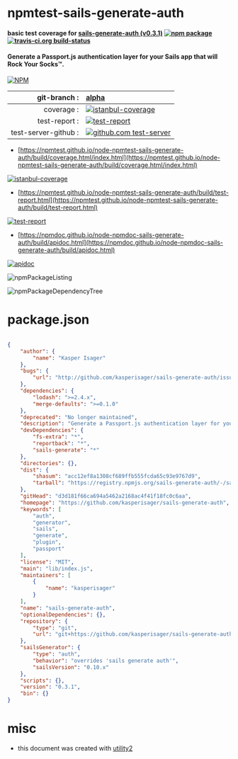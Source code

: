 # npmtest-sails-generate-auth

#### basic test coverage for  [sails-generate-auth (v0.3.1)](https://github.com/kasperisager/sails-generate-auth)  [![npm package](https://img.shields.io/npm/v/npmtest-sails-generate-auth.svg?style=flat-square)](https://www.npmjs.org/package/npmtest-sails-generate-auth) [![travis-ci.org build-status](https://api.travis-ci.org/npmtest/node-npmtest-sails-generate-auth.svg)](https://travis-ci.org/npmtest/node-npmtest-sails-generate-auth)

#### Generate a Passport.js authentication layer for your Sails app that will Rock Your Socks™.

[![NPM](https://nodei.co/npm/sails-generate-auth.png?downloads=true&downloadRank=true&stars=true)](https://www.npmjs.com/package/sails-generate-auth)

| git-branch : | [alpha](https://github.com/npmtest/node-npmtest-sails-generate-auth/tree/alpha)|
|--:|:--|
| coverage : | [![istanbul-coverage](https://npmtest.github.io/node-npmtest-sails-generate-auth/build/coverage.badge.svg)](https://npmtest.github.io/node-npmtest-sails-generate-auth/build/coverage.html/index.html)|
| test-report : | [![test-report](https://npmtest.github.io/node-npmtest-sails-generate-auth/build/test-report.badge.svg)](https://npmtest.github.io/node-npmtest-sails-generate-auth/build/test-report.html)|
| test-server-github : | [![github.com test-server](https://npmtest.github.io/node-npmtest-sails-generate-auth/GitHub-Mark-32px.png)](https://npmtest.github.io/node-npmtest-sails-generate-auth/build/app/index.html) | | build-artifacts : | [![build-artifacts](https://npmtest.github.io/node-npmtest-sails-generate-auth/glyphicons_144_folder_open.png)](https://github.com/npmtest/node-npmtest-sails-generate-auth/tree/gh-pages/build)|

- [https://npmtest.github.io/node-npmtest-sails-generate-auth/build/coverage.html/index.html](https://npmtest.github.io/node-npmtest-sails-generate-auth/build/coverage.html/index.html)

[![istanbul-coverage](https://npmtest.github.io/node-npmtest-sails-generate-auth/build/screenCapture.buildCi.browser.%252Ftmp%252Fbuild%252Fcoverage.lib.html.png)](https://npmtest.github.io/node-npmtest-sails-generate-auth/build/coverage.html/index.html)

- [https://npmtest.github.io/node-npmtest-sails-generate-auth/build/test-report.html](https://npmtest.github.io/node-npmtest-sails-generate-auth/build/test-report.html)

[![test-report](https://npmtest.github.io/node-npmtest-sails-generate-auth/build/screenCapture.buildCi.browser.%252Ftmp%252Fbuild%252Ftest-report.html.png)](https://npmtest.github.io/node-npmtest-sails-generate-auth/build/test-report.html)

- [https://npmdoc.github.io/node-npmdoc-sails-generate-auth/build/apidoc.html](https://npmdoc.github.io/node-npmdoc-sails-generate-auth/build/apidoc.html)

[![apidoc](https://npmdoc.github.io/node-npmdoc-sails-generate-auth/build/screenCapture.buildCi.browser.%252Ftmp%252Fbuild%252Fapidoc.html.png)](https://npmdoc.github.io/node-npmdoc-sails-generate-auth/build/apidoc.html)

![npmPackageListing](https://npmtest.github.io/node-npmtest-sails-generate-auth/build/screenCapture.npmPackageListing.svg)

![npmPackageDependencyTree](https://npmtest.github.io/node-npmtest-sails-generate-auth/build/screenCapture.npmPackageDependencyTree.svg)



# package.json

```json

{
    "author": {
        "name": "Kasper Isager"
    },
    "bugs": {
        "url": "http://github.com/kasperisager/sails-generate-auth/issues"
    },
    "dependencies": {
        "lodash": ">=2.4.x",
        "merge-defaults": ">=0.1.0"
    },
    "deprecated": "No longer maintained",
    "description": "Generate a Passport.js authentication layer for your Sails app that will Rock Your Socks™.",
    "devDependencies": {
        "fs-extra": "*",
        "reportback": "*",
        "sails-generate": "*"
    },
    "directories": {},
    "dist": {
        "shasum": "acc12ef8a1308cf689ffb555fcda65c93e9767d9",
        "tarball": "https://registry.npmjs.org/sails-generate-auth/-/sails-generate-auth-0.3.1.tgz"
    },
    "gitHead": "d3d181f66ca694a5462a2168ac4f41f18fc0c6aa",
    "homepage": "https://github.com/kasperisager/sails-generate-auth",
    "keywords": [
        "auth",
        "generator",
        "sails",
        "generate",
        "plugin",
        "passport"
    ],
    "license": "MIT",
    "main": "lib/index.js",
    "maintainers": [
        {
            "name": "kasperisager"
        }
    ],
    "name": "sails-generate-auth",
    "optionalDependencies": {},
    "repository": {
        "type": "git",
        "url": "git+https://github.com/kasperisager/sails-generate-auth.git"
    },
    "sailsGenerator": {
        "type": "auth",
        "behavior": "overrides 'sails generate auth'",
        "sailsVersion": "0.10.x"
    },
    "scripts": {},
    "version": "0.3.1",
    "bin": {}
}
```



# misc
- this document was created with [utility2](https://github.com/kaizhu256/node-utility2)
